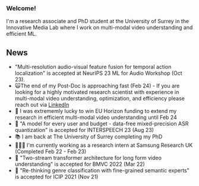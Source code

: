 ### Welcome! 
I'm a research associate and PhD student at the University of Surrey in the Innovative Media Lab where I work on multi-modal video understanding and efficient ML.

## News
- "Multi-resolution audio-visual feature fusion for temporal action localization" is accepted at NeurIPS 23 ML for Audio Workshop (Oct 23).
- 🙀The end of my Post-Doc is approaching fast (Feb 24) - If you are looking for a highly motivated research scientist with experience in multi-modal video understanding, optimization, and efficiency please reach out via [LinkedIn](https://www.linkedin.com/in/ed-fish/)
- 🤑 I was extrememly lucky to win EU Horizon funding to extend my research in efficient multi-modal video understanding until Feb 24
- 📰 "A model for every user and budget - data-free mixed-precision ASR quantization" is accepted for INTERSPEECH 23 (Aug 23)
- 📚 I am back at The University of Surrey completing my PhD
- 👨🏻‍🔧 I'm currently working as a research intern at Samsung Research UK (Completed Feb 22 - Feb 23)
- 📰 "Two-stream transformer architecture for long form video understanding" is accepted for BMVC 2022 (Mar 22)
- 📰 "Re-thinking genre classification with fine-grained semantic experts" is accepted for ICIP 2021 (Nov 21)

